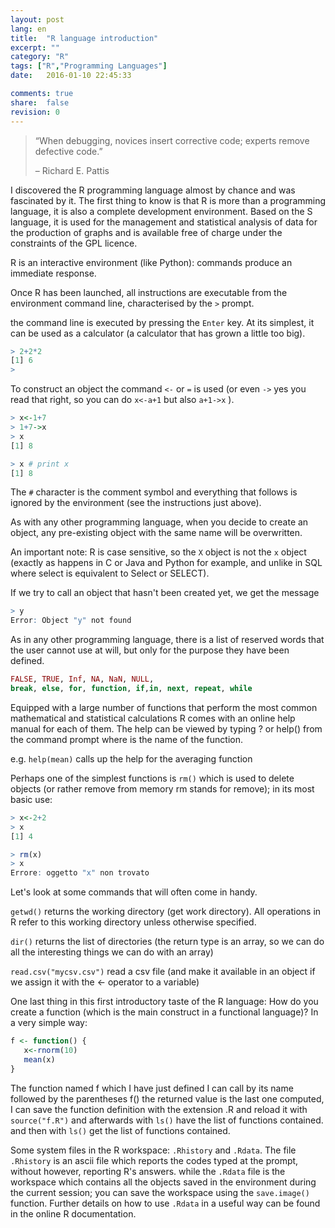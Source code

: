 ```yaml
---
layout: post
lang: en
title:  "R language introduction"
excerpt: ""
category: "R" 
tags: ["R","Programming Languages"]
date:   2016-01-10 22:45:33

comments: true
share:  false
revision: 0
---
```


> “When debugging, novices insert corrective code; experts remove defective code.”
> 
> – Richard E. Pattis


I discovered the R programming language almost by chance and was fascinated by it.
The first thing to know is that R is more than a programming language, it is also a complete development environment. 
Based on the S language, it is used for the management and statistical analysis of data for the production of graphs and is available free of charge under the constraints of the GPL licence. 

R is an interactive environment (like Python): commands produce an immediate response. 

Once R has been launched, all instructions are executable from the
environment command line, characterised by the `>` prompt.
 
the command line is executed by pressing the `Enter` key. 
At its simplest, it can be used as a calculator (a calculator that has grown a little too big).

```r
> 2+2*2
[1] 6
> 
```


To construct an object the command `<-` or `=` is used (or even `->` yes you read that right, so you can do `x<-a+1` but also `a+1->x` ).

```r
> x<-1+7
> 1+7->x
> x
[1] 8

> x # print x
[1] 8
```


The `#` character is the comment symbol and everything that follows is
ignored by the environment (see the instructions just above).

As with any other programming language, when you decide to create an object, any pre-existing object with the same name will be overwritten.

An important note: R is case sensitive, so the `X` object is not the `x` object (exactly as happens in C or Java and Python for example, and unlike in SQL where select is equivalent to Select or SELECT).

If we try to call an object that hasn't been created yet, we get the message

```r
> y
Error: Object "y" not found
```

As in any other programming language, there is a list of reserved words that the user cannot use at will, but only for the purpose they have been defined.

```r
FALSE, TRUE, Inf, NA, NaN, NULL, 
break, else, for, function, if,in, next, repeat, while
```

Equipped with a large number of functions that perform the most common
mathematical and statistical calculations R comes with an online help manual for each of them. 
The help can be viewed by typing ?<f> or help(<f>) from the command prompt where <f> is the name of the function.

e.g. `help(mean)` calls up the help for the averaging function

Perhaps one of the simplest functions is `rm()` which is used to delete objects (or rather remove from memory rm stands for remove);
in its most basic use:

```r
> x<-2+2
> x
[1] 4
```

```r
> rm(x)
> x
Errore: oggetto "x" non trovato
```
Let's look at some commands that will often come in handy.

`getwd()` returns the working directory (get work directory). All operations in R refer to this working directory unless otherwise specified.

`dir()` returns the list of directories (the return type is an array, so we can do all the interesting things we can do with an array)

`read.csv("mycsv.csv")` read a csv file (and make it available in an object if we assign it with the <- operator to a variable)

One last thing in this first introductory taste of the R language: How do you create a function (which is the main construct in a functional language)? In a very simple way:

```r
f <- function() {
   x<-rnorm(10)
   mean(x)
}
```
The function named f which I have just defined I can call by its name followed by the parentheses f() the returned value is the last one computed, I can save the function definition with the extension .R and reload it with `source("f.R")` and afterwards with `ls()` have the list of functions contained.
and then with `ls()` get the list of functions contained.

Some system files in the R workspace: `.Rhistory` and `.Rdata`.
The file `.Rhistory` is an ascii file which reports the codes typed at the prompt, without
however, reporting R's answers.
while the `.Rdata` file is the workspace which contains all the objects saved in the environment during the current session; you can save the workspace using the `save.image()` function. Further details on how to use `.Rdata` in a useful way can be found in the online R documentation.
